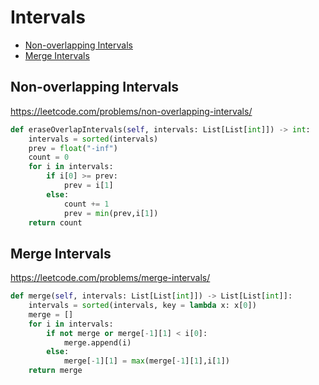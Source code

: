 # Intervals

+ [Non-overlapping Intervals](#non-overlapping-intervals)
+ [Merge Intervals](#merge-intervals)

## Non-overlapping Intervals

https://leetcode.com/problems/non-overlapping-intervals/

```python
def eraseOverlapIntervals(self, intervals: List[List[int]]) -> int:
    intervals = sorted(intervals)
    prev = float("-inf")
    count = 0
    for i in intervals:
        if i[0] >= prev:
            prev = i[1]
        else:
            count += 1
            prev = min(prev,i[1])
    return count
```

## Merge Intervals

https://leetcode.com/problems/merge-intervals/

```python
def merge(self, intervals: List[List[int]]) -> List[List[int]]:
    intervals = sorted(intervals, key = lambda x: x[0])
    merge = []
    for i in intervals:
        if not merge or merge[-1][1] < i[0]:
            merge.append(i)
        else:
            merge[-1][1] = max(merge[-1][1],i[1])
    return merge
```
